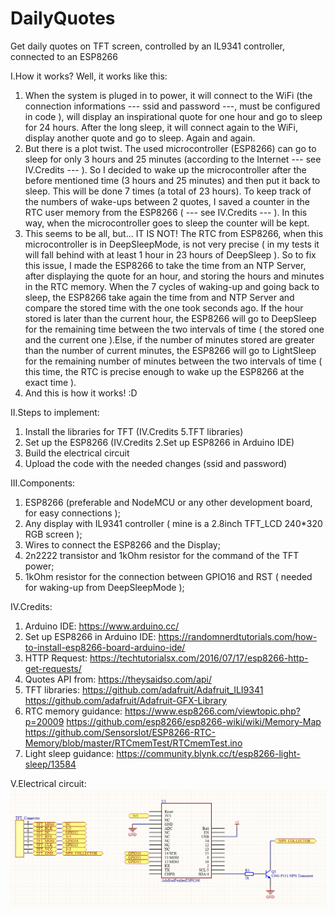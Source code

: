# DailyQuotes
Get daily quotes on TFT screen, controlled by an IL9341 controller, connected to an ESP8266

I.How it works?
	Well, it works like this:
 1. When the system is pluged in to power, it will connect to the WiFi (the connection informations --- ssid and password ---, must be configured in code ), will display an inspirational quote for one hour and go to sleep for 24 hours. After the long sleep, it will connect again to the WiFi, display another quote and go to sleep. Again and again.
 2. But there is a plot twist. The used microcontroller (ESP8266) can go to sleep for only 3 hours and 25 minutes (according to the Internet --- see IV.Credits --- ). So I decided to wake up the microcontroller after the before mentioned time (3 hours and 25 minutes) and then put it back to sleep. This will be done 7 times (a total of 23 hours). To keep track of the numbers of wake-ups between 2 quotes, I saved a counter in the RTC user memory from the ESP8266 ( --- see IV.Credits --- ). In this way, when the microcontroller goes to sleep the counter will be kept.
 3. This seems to be all, but... IT IS NOT! The RTC from ESP8266, when this microcontroller is in DeepSleepMode, is not very precise ( in my tests it will fall behind with at least 1 hour in 23 hours of DeepSleep ). So to fix this issue, I made the ESP8266 to take the time from an NTP Server, after displaying the quote for an hour, and storing the hours and minutes in the RTC memory. When the 7 cycles of waking-up and going back to sleep, the ESP8266 take again the time from and NTP Server and compare the stored time with the one took seconds ago. If the hour stored is later than the current hour, the ESP8266 will go to DeepSleep for the remaining time between the two intervals of time ( the stored one and the current one ).Else, if the number of minutes stored are greater than the number of current minutes, the ESP8266 will go to LightSleep for the remaining number of minutes between the two intervals of time ( this time, the RTC is precise enough to wake up the ESP8266 at the exact time ).
 4. And this is how it works! :D 	

II.Steps to implement:
 1. Install the libraries for TFT (IV.Credits 5.TFT libraries)
 2. Set up the ESP8266 (IV.Credits 2.Set up ESP8266 in Arduino IDE)
 3. Build the electrical circuit
 4. Upload the code with the needed changes (ssid and password)

III.Components:
 1. ESP8266 (preferable and NodeMCU or any other development board, for easy connections );
 2. Any display with IL9341 controller ( mine is a 2.8inch TFT_LCD 240*320 RGB screen );
 3. Wires to connect the ESP8266 and the Display;
 4. 2n2222 transistor and 1kOhm resistor for the command of the TFT power;
 5. 1kOhm resistor for the connection between GPIO16 and RST ( needed for waking-up from DeepSleepMode );

IV.Credits:
 1. Arduino IDE: https://www.arduino.cc/
 2. Set up ESP8266 in Arduino IDE: https://randomnerdtutorials.com/how-to-install-esp8266-board-arduino-ide/
 3. HTTP Request: https://techtutorialsx.com/2016/07/17/esp8266-http-get-requests/
 4. Quotes API from: https://theysaidso.com/api/
 5. TFT libraries: https://github.com/adafruit/Adafruit_ILI9341
				  https://github.com/adafruit/Adafruit-GFX-Library
 6. RTC memory guidance: https://www.esp8266.com/viewtopic.php?p=20009
						https://github.com/esp8266/esp8266-wiki/wiki/Memory-Map
						https://github.com/SensorsIot/ESP8266-RTC-Memory/blob/master/RTCmemTest/RTCmemTest.ino
 7. Light sleep guidance: https://community.blynk.cc/t/esp8266-light-sleep/13584

V.Electrical circuit:
![Circuit](/Circuit.PNG)
